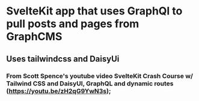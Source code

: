 # SvelteKit app that uses GraphQl to pull posts and pages from GraphCMS
## Uses tailwindcss and DaisyUi



### From Scott Spence's youtube video SvelteKit Crash Course w/ Tailwind CSS and DaisyUI, GraphQL and dynamic routes (https://youtu.be/zH2qG9YwN3s);





